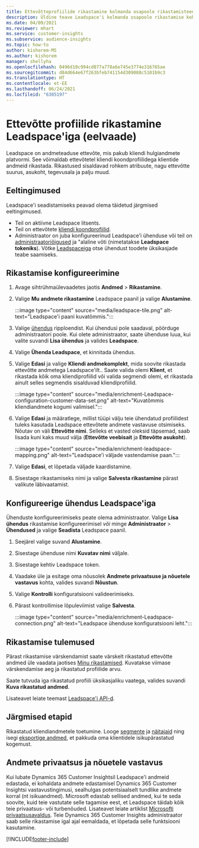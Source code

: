 ```yaml
---
title: Ettevõtteprofiilide rikastamine kolmanda osapoole rikastamisteenusega Leadspace'ilt
description: Üldine teave Leadspace'i kolmanda osapoole rikastamise kohta.
ms.date: 04/09/2021
ms.reviewer: mhart
ms.service: customer-insights
ms.subservice: audience-insights
ms.topic: how-to
author: kishorem-MS
ms.author: kishorem
manager: shellyha
ms.openlocfilehash: 0496d10c994cd077a778a6e745e3774e316765ae
ms.sourcegitcommit: d84d664e67f263bfeb741154d309088c5101b9c3
ms.translationtype: HT
ms.contentlocale: et-EE
ms.lasthandoff: 06/24/2021
ms.locfileid: "6305197"
---
```

# <a name="enrichment-of-company-profiles-with-leadspace-preview"></a>Ettevõtte profiilide rikastamine Leadspace'iga (eelvaade)

Leadspace on andmeteaduse ettevõte, mis pakub kliendi hulgiandmete platvormi. See võimaldab ettevõtetel kliendi koondprofiilidega klientide andmeid rikastada. Rikastused sisaldavad rohkem atribuute, nagu ettevõtte suurus, asukoht, tegevusala ja palju muud.

## <a name="prerequisites"></a>Eeltingimused

Leadspace'i seadistamiseks peavad olema täidetud järgmised eeltingimused.

- Teil on aktiivne Leadspace litsents.
- Teil on ettevõtete [kliendi koondprofiilid](customer-profiles.md).
- Administraator on juba konfigureerinud Leadspace'i ühenduse või teil on [administraatoriõigused](permissions.md#administrator) ja "alaline võti (nimetatakse **Leadspace tokeniks**). Võtke [Leadspaceiga](https://www.leadspace.com/products/leadspace-on-demand/) otse ühendust toodete üksikasjade teabe saamiseks.

## <a name="configure-the-enrichment"></a>Rikastamise konfigureerimine

1. Avage sihtrühmaülevaadetes jaotis **Andmed** > **Rikastamine**.

1. Valige **Mu andmete rikastamine** Leadspace paanil ja valige **Alustamine**.

   :::image type="content" source="media/leadspace-tile.png" alt-text="Leadspace'i paani kuvatõmmis.":::

1. Valige [ühendus](connections.md) ripploendist. Kui ühendusi pole saadaval, pöörduge administraatori poole. Kui olete administraator, saate ühenduse luua, kui valite suvandi **Lisa ühendus** ja valides **Leadspace**. 

1. Valige **Ühenda Leadspace**, et kinnitada ühendus.

1. Valige **Edasi** ja valige **Kliendi andmekomplekt**, mida soovite rikastada ettevõtte andmetega Leadspace'ilt.. Saate valida olemi **Klient**, et rikastada kõik oma kliendiprofiilid või valida segmendi olemi, et rikastada ainult selles segmendis sisalduvad kliendiprofiilid.

    :::image type="content" source="media/enrichment-Leadspace-configuration-customer-data-set.png" alt-text="Kuvatõmmis kliendiandmete kogumi valimisel.":::

1. Valige **Edasi** ja määratlege, millist tüüpi välju teie ühendatud profiilidest tuleks kasutada Leadspace ettevõtete andmete vastavuse otsimiseks. Nõutav on väli **Ettevõtte nimi**. Selleks et vasted oleksid täpsemad, saab lisada kuni kaks muud välja (**Ettevõtte veebisait** ja **Ettevõtte asukoht**).

   :::image type="content" source="media/enrichment-leadspace-mapping.png" alt-text="Leadspace'i väljade vastendamise paan.":::

1. Valige **Edasi**, et lõpetada väljade kaardistamine.

1. Sisestage rikastamiseks nimi ja valige **Salvesta rikastamine** pärast valikute läbivaatamist.


## <a name="configure-the-connection-for-leadspace"></a>Konfigureerige ühendus Leadspace'iga 

Ühenduste konfigureerimiseks peate olema administraator. Valige **Lisa ühendus** rikastamise konfigureerimisel *või* minge **Administraator** > **Ühendused** ja valige **Seadista** Leadspace paanil.

1. Seejärel valige suvand **Alustamine**. 

1. Sisestage ühenduse nimi **Kuvatav nimi** väljale.

1. Sisestage kehtiv Leadspace token.

1. Vaadake üle ja esitage oma nõusolek **Andmete privaatsuse ja nõuetele vastavus** kohta, valides suvandi **Nõustun**.

1. Valige **Kontrolli** konfiguratsiooni valideerimiseks.

1. Pärast kontrollimise lõpuleviimist valige **Salvesta**.
   
   :::image type="content" source="media/enrichment-Leadspace-connection.png" alt-text="Leadspace ühenduse konfiguratsiooni leht.":::

## <a name="enrichment-results"></a>Rikastamise tulemused

Pärast rikastamise värskendamist saate värskelt rikastatud ettevõtte andmed üle vaadata jaotises [Minu rikastamised](enrichment-hub.md). Kuvatakse viimase värskendamise aeg ja rikastatud profiilide arvu.

Saate tutvuda iga rikastatud profiili üksikasjaliku vaatega, valides suvandi **Kuva rikastatud andmed**.

Lisateavet leiate teemast [Leadspace'i API-d](https://support.leadspace.com/hc/en-us/sections/201997649-API).

## <a name="next-steps"></a>Järgmised etapid

Rikastatud kliendiandmetele toetumine. Looge [segmente](segments.md) ja [näitajaid](measures.md) ning isegi [eksportige andmed](export-destinations.md), et pakkuda oma klientidele isikupärastatud kogemust.

## <a name="data-privacy-and-compliance"></a>Andmete privaatsus ja nõuetele vastavus

Kui lubate Dynamics 365 Customer Insightsil Leadspace'i andmeid edastada, ei kohaldata andmete edastamisel Dynamics 365 Customer Insightsi vastavustingimusi, sealhulgas potentsiaalselt tundlike andmete korral (nt isikuandmed). Microsoft edastab sellised andmed, kui te seda soovite, kuid teie vastutate selle tagamise eest, et Leadspace täidab kõik teie privaatsus- või turbenõuded. Lisateavet leiate artiklist [Microsofti privaatsusavaldus](https://go.microsoft.com/fwlink/?linkid=396732).
Teie Dynamics 365 Customer Insights administraator saab selle rikastamise igal ajal eemaldada, et lõpetada selle funktsiooni kasutamine.


[!INCLUDE[footer-include](../includes/footer-banner.md)]
